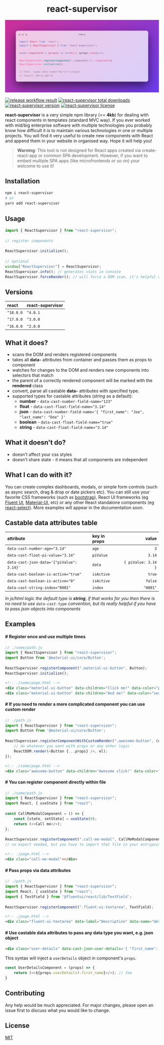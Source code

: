 <h1 align="center">
react-supervisor
</h1>

<p align="center">
 <img width="" src="https://github.com/michaldoda/react-supervisor/blob/main/docs/image.png?raw=true" alt="react-supervisor example">
</p>


<p>
    <a target="_blank" rel="noopener noreferrer" href="https://github.com/michaldoda/react-supervisor/actions/workflows/release.yml/badge.svg"><img src="https://github.com/michaldoda/react-supervisor/actions/workflows/release.yml/badge.svg" alt="release workflow result" style="max-width:100%;"></a>
    <a target="_blank" href="https://www.npmjs.com/package/react-supervisor"><img src="https://flat.badgen.net/npm/dt/react-supervisor" alt="react-supervisor total downloads" /></a>
    <a target="_blank" href="https://www.npmjs.com/package/react-supervisor"><img src="https://flat.badgen.net/npm/v/react-supervisor" alt="react-supervisor version" /></a>
    <a target="_blank" href="https://www.npmjs.com/package/react-supervisor"><img src="https://flat.badgen.net/npm/license/react-supervisor" alt="react-supervisor license" /></a>
</p>

**react-supervisor** is a very simple npm library (<= **4kb**) for dealing with react components in templates (standard MVC way). If you ever worked with mid/big enterprise software with multiple technologies you probably know how difficult it is to maintain various technologies in one or multiple projects. You will find it very useful to create new components with React and append them in your website in organised way. Hope it will help you!  

>**Warning**: This tool is not designed for React apps created via create-react-app or common SPA development. However, if you want to embed multiple SPA apps (like microfrontends or so on) your welcome to use it!


## Installation

```bash
npm i react-supervisor
# or 
yarn add react-supervisor
```

## Usage
```javascript
import { ReactSupervisor } from "react-supervisor";

// register components

ReactSupervisor.initialize();

// optional
window["ReactSupervisor"] = ReactSupervisor;
ReactSupervisor.info(); // generates stats in console
ReactSupervisor.forceRender(); // will force a DOM scan, it's helpful with dynamically created nodes

````

## Versions

| react   | react-supervisor | 
|:--------|:-----------------|
| `^18.0.0` | `^4.0.1`         |
| `^17.0.0` | `^3.0.0`         |
| `^16.0.0` | `^2.0.0`         |

## What it does?
* scans the DOM and renders registered components
* takes all **data-** attributes from container and passes them as props to component
* watches for changes to the DOM and renders new components into selectors that match
* the parent of a correctly rendered component will be marked with the **rendered** class
* convert, parse all castable **data-** attributes with specified type.
* supported types for castable attributes (*string* as a default):
    * **number** - `data-cast-number-field-name="123"`
    * **float** - `data-cast-float-field-name="3.14"`
    * **json** - `data-cast-number-field-name='{ "first_name": "Joe", "last_name": "Doe" }'`
    * **boolean** - `data-cast-float-field-name="true"`
    * **string** - `data-cast-float-field-name="3.14"`
    

## What it doesn't do?
* doesn't affect your css styles
* doesn't share state - it means that all components are independent

## What I can do with it?
You can create complex dashboards, modals, or simple form controls (such as async search, drag & drop or date pickers etc). You can still use your favorite CSS frameworks (such as [bootstrap](https://getbootstrap.com/)), React UI frameworks (eg [Fluent UI](https://developer.microsoft.com/en-us/fluentui), [Material-UI](https://material-ui.com/), etc) or any other React standalone components (eg [react-select](https://react-select.com/)). More examples will appear in the documentation soon.

## Castable data attributes table

| attribute | key in props | value |
| :---                                      |     :---  |          ---:       |
| `data-cast-number-age="3.14"`             | `age`     | `3`                 |
| `data-cast-float-pi-value="3.14"`         | `piValue` | `3.14`              |
| `data-cast-json-data='{"piValue": 3.14}'` | `data`    | `{ piValue: 3.14 }` |
| `data-cast-boolean-is-active="true"`      | `isActive`| `true`              |
| `data-cast-boolean-is-active="0"`         | `isActive`| `false`             |
| `data-cast-string-index="0001"`           | `index`   |  `"0001"`           |

*In js/html logic the default type is **string**, if that works for you then there is no need to use `data-cast-type` convention, but its really helpful if you have to pass json objects into components* 

## Examples

#### # Register once and use multiple times
```javascript
// ./some/path.js
import { ReactSupervisor } from "react-supervisor";
import Button from '@material-ui/core/Button';

ReactSupervisor.registerComponent(".material-ui-button", Button);
ReactSupervisor.initialize();
``` 

```html
<!-- ./some/page.html -->
<div class="material-ui-button" data-children="Click me!" data-color="primary"></div>
<div class="material-ui-button" data-children="And me!" data-color="secondary"></div>
```

#### # If you need to render a more complicated component you can use custom render
```javascript
// ./path.js
import { ReactSupervisor } from "react-supervisor";
import Button from '@material-ui/core/Button';

ReactSupervisor.registerComponentWithCustomRender(".awesome-button", (el, props) => {
    // do whatever you want with props or any other logic
    ReactDOM.render(<Button {...props} />, el);
});
``` 

```html
<!-- ./some/page.html -->
<div class="awesome-button" data-children="Awesome click!" data-color="primary"></div>
```

#### # You can register component directly within file
```javascript
// ./some/path.js
import { ReactSupervisor } from "react-supervisor";
import React, { useState } from "react";

const CallMeModalComponent = () => {
    const [state, setState] = useState(0);
    return (<>Call me</>);
};

ReactSupervisor.registerComponent(".call-me-modal", CallMeModalComponent);
// no export needed, but you have to import that file in your entrypoint
``` 

```html
<!-- ./page.html -->
<div class="call-me-modal"></div>
```


#### # Pass props via data attributes
```javascript
// ./path.js
import { ReactSupervisor } from "react-supervisor";
import React, { useState } from "react";
import { TextField } from '@fluentui/react/lib/TextField';

ReactSupervisor.registerComponent(".fluent-ui-textarea", TextField);
``` 

```html
<!-- ./page.html -->
<div class="fluent-ui-textarea" data-label="Description" data-name="description" data-rows="3"></div>
```

#### # Use castable data attributes to pass any data type you want, e.g. json object

```html
<div class="user-details" data-cast-json-user-details='{ "first_name": "Joe", "age": 256 }'></div>
```
This syntax will inject a `userDetails` object in component's `props`. 
```javascript
const UserDetailsComponent = (props) => {
    return (<>${props.userDetails?.first_name}</>); // Joe
}
```


## Contributing
Any help would be much appreciated. For major changes, please open an issue first to discuss what you would like to change.

## License
[MIT](https://choosealicense.com/licenses/mit/)
